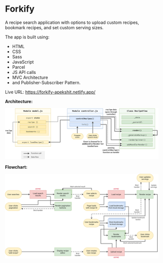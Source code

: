 # Forkify

A recipe search application with options to upload custom recipes, bookmark recipes, and set custom serving sizes.

The app is built using:

- HTML
- CSS
- Sass
- JavaScript
- Parcel
- JS API calls
- MVC Architecture
- and Publisher-Subscriber Pattern.

Live URL: https://forkify-apekshit.netlify.app/

**Architecture:**

![](https://github.com/MaverickApekshit/forkify/blob/master/forkify-architecture-recipe-loading.png?raw=true)

**Flowchart:**

![](https://github.com/MaverickApekshit/forkify/blob/master/forkify-flowchart-part-3.png?raw=true)

